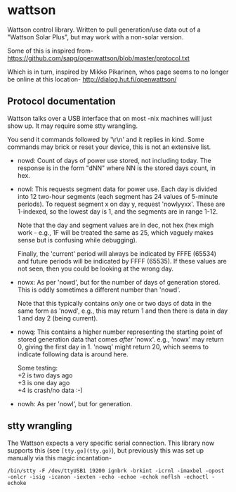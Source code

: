 wattson
=======

Wattson control library. Written to pull generation/use data out of a
"Wattson Solar Plus", but may work with a non-solar version.

Some of this is inspired from-
  https://github.com/sapg/openwattson/blob/master/protocol.txt

Which is in turn, inspired by Mikko Pikarinen, whos page seems to no longer
be online at this location-
  http://dialog.hut.fi/openwattson/

Protocol documentation
----------------------

Wattson talks over a USB interface that on most -nix machines will just show
up. It may require some stty wrangling.

You send it commands followed by '\r\n' and it replies in kind. Some commands
may brick or reset your device, this is not an extensive list.


* nowd: Count of days of power use stored, not including today. The response is
        in the form "dNN" where NN is the stored days count, in hex.

* nowl: This requests segment data for power use. Each day is divided into 12
        two-hour segments (each segment has 24 values of 5-minute periods).
        To request segment x on day y, request 'nowlyyxx'. These are 1-indexed,
        so the lowest day is 1, and the segments are in range 1-12.

  Note that the day and segment values are in dec, not hex (hex migh
  work - e.g., 1F will be treated the same as 25, which vaguely makes
  sense but is confusing while debugging).

  Finally, the 'current' period will always be indicated by FFFE (65534)
  and future periods will be indicated by FFFF (65535). If these values
  are not seen, then you could be looking at the wrong day.

* nowx: As per 'nowd', but for the number of days of generation stored. This is
        oddly sometimes a different number than 'nowd'.

  Note that this typically contains _only_ one or two days of data in the
  same form as 'nowd', e.g., this may return 1 and then there is data
  in day 1 and day 2 (being current).

* nowq: This contains a higher number representing the starting point of stored
        generation data that comes _after_ 'nowx'. e.g., 'nowx' may return 0,
        giving the first day in 1. 'nowq' might return 20, which seems to
        indicate following data is around here.

  Some testing:  
  +2 is two days ago  
  +3 is one day ago  
  +4 is crash/no data :-)  

* nowh: As per 'nowl', but for generation.

stty wrangling
--------------

The Wattson expects a very specific serial connection. This library now supports this (see `[tty.go](tty.go)`), but previously this was set up manually via this magic incantation-

    /bin/stty -F /dev/ttyUSB1 19200 ignbrk -brkint -icrnl -imaxbel -opost -onlcr -isig -icanon -iexten -echo -echoe -echok noflsh -echoctl -echoke


